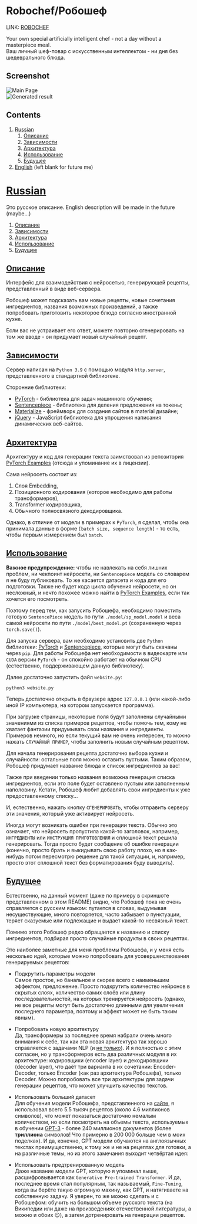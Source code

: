 # Robochef/Робошеф

LINK: [ROBOCHEF](http://robochef.flongy.ru)

Your own special artificially intelligent chef - not a day without a masterpiece meal.  
Ваш личный шеф-повар с искусственным интеллектом - ни дня без шедеврального блюда.  

## Screenshot

![Main Page](screenshots/robochef.png)  
![Generated result](screenshots/result.png)  

## Contents

1. [Russian](#russian)
    1. [Описание](#описание)
    2. [Зависимости](#зависимости)
    3. [Архитектура](#архитектура)
    4. [Использование](#использование)
    5. [Будущее](#будущее)
2. [English](#english) (left blank for future me)

# [Russian](#russian)

Это русское описание. English description will be made in the future (maybe...)

1. [Описание](#описание)
2. [Зависимости](#зависимости)
3. [Архитектура](#архитектура)
4. [Использование](#использование)
5. [Будущее](#будущее)

## [Описание](#описание)

Интерфейс для взаимодействия с нейросетью, генерирующей рецепты, представленный в виде веб-сервера.  

Робошеф может подсказать вам новые рецепты, новые сочетания ингредиентов, названия возможных произведений, 
а также попробовать приготовить некоторое блюдо согласно иностранной кухне.  

Если вас не устраивает его ответ, можете повторно сгенерировать на том же вводе - он придумает новый случайный рецепт.

## [Зависимости](#зависимости)

Сервер написан на `Python 3.9` с помощью модуля `http.server`, представленного в стандартной библиотеке.

Сторонние библиотеки:  
- [PyTorch](https://pytorch.org/) - библиотека для задач машинного обучения;
- [Sentencepiece](https://github.com/google/sentencepiece) - библиотека для деления предложения на токены;
- [Materialize](https://materializecss.com/) - фреймворк для создания сайтов в material дизайне;
- [jQuery](https://jquery.com/) - JavaScript библиотека для упрощения написания динамических веб-сайтов.

## [Архитектура](#архитектура)

Архитектуру и код для генерации текста заимствовал из репозитория [PyTorch Examples](https://github.com/pytorch/examples) 
(отсюда и упоминание их в лицензии). 

Сама нейросеть состоит из:
1. Слоя Embedding,
2. Позиционного кодирования (которое необходимо для работы трансформеров),
3. Transformer кодировщика,
4. Обычного полносвязного декодировщика.

Однако, в отличие от модели в примерах к `PyTorch`, я сделал, чтобы она принимала данные в форме 
`[batch size, sequence length]` - то есть, чтобы первым измерением был `batch`. 

## [Использование](#использование)

**Важное предупреждение:** чтобы не навлекать на себя лишних проблем, ни чекпоинт нейросети, 
ни `Sentencepiece` модель со словарем я не буду публиковать. То же касается датасета и кода для его подготовки.
Также не будет кода цикла обучения нейросети, но он несложный, и нечто похожее можно найти в 
[PyTorch Examples](https://github.com/pytorch/examples), если так хочется его посмотреть.  

Поэтому перед тем, как запусить Робошефа, необходимо поместить готовую `SentencePiece` модель по пути `./model/sp_model.model`
и веса самой нейросети по пути `./model/best_model.pt` (сохраненную через `torch.save()`).
  
Для запуска сервера, вам необходимо установить две `Python` библиотеки: [PyTorch](https://pytorch.org/) и 
[Sentencepiece](https://github.com/google/sentencepiece), которые могут быть скачаны через `pip`. Для работы Робошефа
нет необходимости в видеокарте или `CUDA` версии `PyTorch` - он спокойно работает на обычном CPU (естественно, 
поддерживающем данную библиотеку).  
  
Далее достаточно запустить файл `website.py`:  
```
python3 website.py
```
Теперь достаточно открыть в браузере адрес `127.0.0.1` (или какой-либо иной IP компьютера, на котором запускается 
программа).

При загрузке страницы, некоторые поля будут заполнены случайными значениями из списка примеров рецептов, чтобы помочь тем, 
кому не хватает фантазии придумывать свои названия и ингредиенты. Примеров немного, но если текущий вам не очень интересен,
то можно нажать `СЛУЧАЙНЫЙ ПРИМЕР`, чтобы заполнить новым случайным рецептом.
  
Для начала генерирования рецепта достаточно выбора кухни и случайности: остальные поля можно оставить пустыми. Таким образом,
Робошеф придумает название блюда и список ингредиентов за вас!

Также при введении только названия возможна генерация списка ингредиентов, если это поле будет оставлено пустым или 
заполненным наполовину. Кстати, Робошеф любит добавлять свои ингредиенты к уже предоставленному списку...

И, естественно, нажать кнопку `СГЕНЕРИРОВАТЬ`, чтобы отправить серверу эти значения, который уже активирует нейросеть.

Иногда могут возникать ошибки при генерации текста. Обычно это означает, что нейросеть пропустила какой-то заголовок, 
например, `ИНГРЕДИЕНТЫ` или `ИНСТРУКЦИЯ ПРИГОТОВЛЕНИЯ` и сплошной текст решила генерировать. Тогда просто будет сообщение 
об ошибке генерации (конечно, просто брать и выкидывать свою работу плохо, но я как-нибудь потом пересмотрю решение 
для такой ситуации, и, например, просто этот сплошной текст без форматирования буду выводить).

## [Будущее](#будущее)

Естественно, на данный момент (даже по примеру в скриншоте представленном в этом README) видно, что Робошеф пока не очень 
справляется с русским языком: путается в словах, выдумывая несуществующие, много повторяется, 
часто забывает о пунктуации, теряет сказуемые или подлежащие и выдает какой-то несвязный текст.

Помимо этого Робошеф редко обращается к названию и списку ингредиентов, подбирая просто случайные продукты в своих рецептах.

Это наиболее заметные для меня проблемы Робошефа, и у меня есть несколько идей, которые можно попробовать для 
усовершенствования генерируемых рецептов:

- Подкрутить параметры модели  
Самое простое, но банальное и скорее всего с наименьшим эффектом, предложение. Просто подкрутить количество нейронов в
скрытых слоях, количество самих слоёв или длину последовательностей, на которых тренируется нейросеть (однако, не все 
рецепты могут быть достаточно длинными для увеличения последнего параметра, поэтому и эффект может не быть таким явным). 

- Попробовать новую архитектуру  
Да, трансформеры за последнее время набрали очень много внимания к себе, так как эта новая архитектура так хорошо 
справляется с задачами NLP (и [не только](https://arxiv.org/abs/2010.11929)). И я полностью с этим согласен, но у 
трансформеров есть два различных модуля в их архитектуре: кодировщики (encoder layer) и декодировщики (decoder layer), 
что даёт три варианта в их сочетании: Encoder-Decoder, только Encoder (как раз архитектура Робошефа), только Decoder. 
Можно попробовать все три архитектуры для задачи генерации рецептов, что может улучшить качество текстов.

- Использовать больший датасет  
Для обучения модели Робошефа, представленного на [сайте](http://robochef.flongy.ru), я использовал всего 5.5 тысяч рецептов 
(около 4.6 миллионов символов), что может показаться достаточно немалым количеством, но если посмотреть на объемы текста, 
используемых в обучении [GPT-3](https://arxiv.org/abs/2005.14165) - более 240 миллионов документов (более **триллиона** символов! 
Что примерно в 200 000 больше чем в моих поделках). И да, конечно, GPT модели обучаются на англоязычных текстах преимущественно,
к тому же и не на рецептах для готовки, а на различные темы, но из этого замечания выходит четвёртая идея:

- Использовать предтренированную модель  
Даже название модели GPT, которую я упоминал выше, расшифровывается как `Generative Pre-trained Transformer`. И да, 
последнее время стал популярным, так называемый, `Fine-Tuning`, когда вы берёте такую огромную махину, как GPT, и натягиваете
на собственную задачу. Я уверен, то же можно сделать и с Робошефом: обучить на большом объеме русского текста (на Википедии
или даже на произведениях отечественной литературы, а можно и обоих 😉), а затем дотренировать на генерации рецептов.
 
